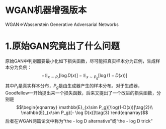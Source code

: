 WGAN机器增强版本
===
WGAN=>Wasserstein Generative Adversarial Networks

# 1.原始GAN究竟出了什么问题
原始GAN中判别器要最小化如下损失函数，尽可能把真实样本分为正例，生成样本分为负例：
$$-\mathbb{E}_{x\sim P_r}[\log D(x)] - \mathbb{E}_{x\sim P_g}[\log(1-D(x))] \tag{1}$$
其中$P_r$是真实样本分布，$P_g$是由生成器产生的样本分布。对于生成器，Goodfellow一开始提出来一个损失函数，后来又提出了一个改进的损失函数，分别是
$$\begin{eqnarray}
\mathbb{E}_{x\sim P_g}[\log(1-D(x))]\tag{2}\\
\mathbb{E}_{x\sim P_g}[- \log D(x)]\tag{3}
\end{eqnarray}$$
后者在WGAN两篇论文中称为“the - log D alternative”或“the - log D trick”